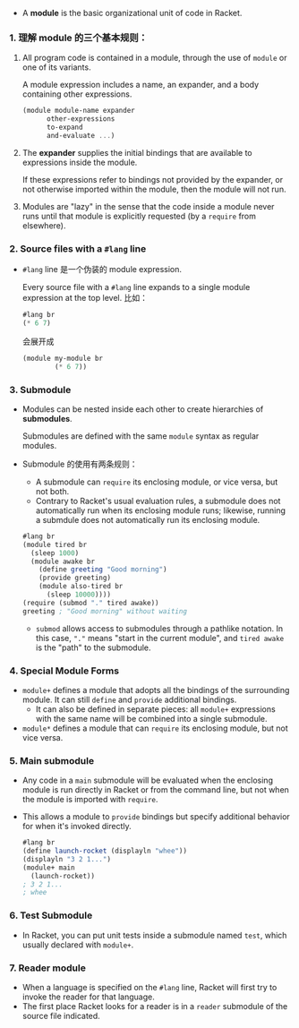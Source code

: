 

- A **module** is the basic organizational unit of code in Racket.

### 1. 理解 module 的三个基本规则：

1. All program code is contained in a module, through the use of `module` or one of its variants.

    A module expression includes a name, an expander, and a body containing other expressions.

    ```scheme
    (module module-name expander
          other-expressions
          to-expand
          and-evaluate ...)
    ```

2. The **expander** supplies the initial bindings that are available to expressions inside the module.

    If these expressions refer to bindings not provided by the expander, or not otherwise imported within the module, then the module will not run.

3. Modules are "lazy" in the sense that the code inside a module never runs until that module is explicitly requested (by a `require` from elsewhere).

### 2. Source files with a `#lang` line

- `#lang` line 是一个伪装的 module expression.

  Every source file with a `#lang` line expands to a single module expression at the top level. 比如：

  ```scheme
  #lang br
  (* 6 7)
  ```

  会展开成

  ```scheme
  (module my-module br
          (* 6 7))
  ```

### 3. Submodule

- Modules can be nested inside each other to create hierarchies of **submodules**.

  Submodules are defined with the same `module` syntax as regular modules.

- Submodule 的使用有两条规则：

  - A submodule can `require` its enclosing module, or vice versa, but not both.
  - Contrary to Racket's usual evaluation rules, a submodule does not automatically run when its enclosing module runs; likewise, running a submdule does not automatically run its enclosing module.

  ```scheme
  #lang br
  (module tired br
    (sleep 1000)
    (module awake br
      (define greeting "Good morning")
      (provide greeting)
      (module also-tired br
        (sleep 10000))))
  (require (submod "." tired awake))
  greeting ; "Good morning" without waiting
  ```

  - `submod` allows access to submodules through a pathlike notation. In this case, `"."` means "start in the current module", and `tired awake` is the "path" to the submodule.

### 4. Special Module Forms

- `module+` defines a module that adopts all the bindings of the surrounding module. It can still `define` and `provide` additional bindings.
  - It can also be defined in separate pieces: all `module+` expressions with the same name will be combined into a single submodule.
- `module*` defines a module that can `require` its enclosing module, but not vice versa.

### 5. Main submodule

- Any code in a `main` submodule will be evaluated when the enclosing module is run directly in Racket or from the command line, but not when the module is imported with `require`.

- This allows a module to `provide` bindings but specify additional behavior for when it's invoked directly.

  ```scheme
  #lang br
  (define launch-rocket (displayln "whee"))
  (displayln "3 2 1...")
  (module+ main
    (launch-rocket))
  ; 3 2 1...
  ; whee
  ```

### 6. Test Submodule

- In Racket, you can put unit tests inside a submodule named `test`, which usually declared with `module+`.

### 7. Reader module

- When a language is specified on the `#lang` line, Racket will first try to invoke the reader for that language.
- The first place Racket looks for a reader is in a `reader` submodule of the source file indicated.
